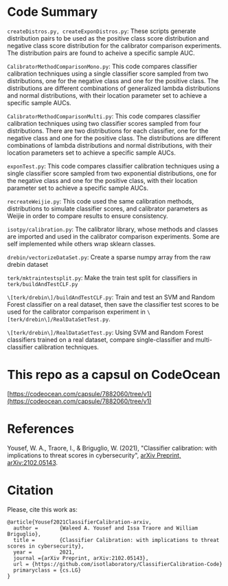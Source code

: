 # Code Summary #

`createDistros.py, createExponDistros.py`: These scripts generate distribution pairs to be used as the positive class score distribution and negative class score distribution for the calibrator comparison experiments. The distribution pairs are found to acheive a specific sample AUC.

`CalibratorMethodComparisonMono.py`: This code compares classifier calibration techniques using a single classifier score sampled from two distributions, one for the negative class and one for the positive class. The distributions are different combinations of generalized lambda distributions and normal distributions, with their location parameter set to achieve a specific sample AUCs.

`CalibratorMethodComparisonMulti.py`: This code compares classifier calibration techniques using two classifier scores sampled from four distributions. There are two distributions for each classifier, one for the negative class and one for the positive class. The distributions are different combinations of lambda distributions and normal distributions, with their location parameters set to achieve a specific sample AUCs.

`exponTest.py`: This code compares classifier calibration techniques using a single classifier score sampled from two exponential distributions, one for the negative class and one for the positive class, with their location parameter set to achieve a specific sample AUCs.

`recreateWeijie.py`: This code used the same calibration methods, distributions to simulate classifier scores, and calibrator parameters as Weijie in order to compare results to ensure consistency.

`isotpy/calibration.py`: The calibrator library, whose methods and classes are imported and used in the calibrator comparison experiments. Some are self implemented while others wrap sklearn classes.


`drebin/vectorizeDataSet.py`: Create a sparse numpy array from the raw drebin dataset

`terk/mktraintestsplit.py`: Make the train test split for classifiers in `terk/buildAndTestCLF.py`

`\[terk/drebin\]/buildAndTestCLF.py`: Train and test an SVM and Random Forest classifier on a real dataset, then save the classifier test scores to be used for the calibrator comparison experiment in `\[terk/drebin\]/RealDataSetTest.py`.

`\[terk/drebin\]/RealDataSetTest.py`: Using SVM and Random Forest classifiers trained on a real dataset, compare single-classifier and multi-classifier calibration techniques.

# This repo as a capsul on CodeOcean #
[https://codeocean.com/capsule/7882060/tree/v1](https://codeocean.com/capsule/7882060/tree/v1)

# References #
Yousef, W. A., Traore, I., & Briguglio, W. (2021), "Classifier calibration: with
implications to threat scores in cybersecurity", [arXiv Preprint,
arXiv:2102.05143](https://arxiv.org/abs/2102.05143).

# Citation #
Please, cite this work as:

```
@article{Yousef2021ClassifierCalibration-arxiv,
  author =       {Waleed A. Yousef and Issa Traore and William Briguglio},
  title =        {Classifier Calibration: with implications to threat scores in cybersecurity},
  year =         2021,
  journal ={arXiv Preprint, arXiv:2102.05143},
  url = {https://github.com/isotlaboratory/ClassifierCalibration-Code}
  primaryclass = {cs.LG}
}
```
